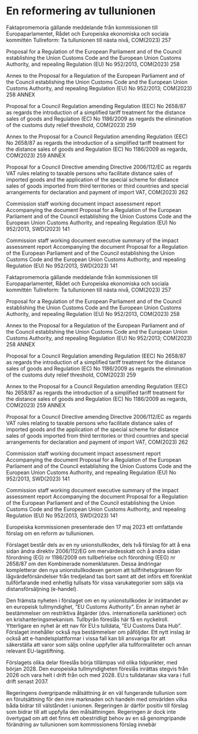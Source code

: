 # En reformering av tullunionen

Faktapromemoria gällande meddelande från kommissionen till
Europaparlamentet, Rådet och Europeiska ekonomiska och sociala kommittén Tullreform: Ta tullunionen till nästa nivå, COM(2023) 257

Proposal for a Regulation of the European Parliament and of the Council establishing the Union Customs Code and the European Union Customs Authority, and repealing Regulation (EU) No 952/2013, COM(2023) 258

Annex to the Proposal for a Regulation of the European Parliament and of the
Council establishing the Union Customs Code and the European Union
Customs Authority, and repealing Regulation (EU) No 952/2013; COM(2023) 258 ANNEX

Proposal for a Council Regulation amending Regulation (EEC) No
2658/87 as regards the introduction of a simplified tariff treatment for the
distance sales of goods and Regulation (EC) No 1186/2009 as regards the
elimination of the customs duty relief threshold, COM(2023) 259

Annex to the Proposal for a Council Regulation amending Regulation (EEC)
No 2658/87 as regards the introduction of a simplified tariff treatment for the
distance sales of goods and Regulation (EC) No 1186/2009 as regards, COM(2023) 259 ANNEX

Proposal for a Council Directive amending Directive 2006/112/EC as
regards VAT rules relating to taxable persons who facilitate distance sales of
imported goods and the application of the special scheme for distance sales of
goods imported from third territories or third countries and special
arrangements for declaration and payment of import VAT, COM(2023) 262

Commission staff working document impact assessment report Accompanying the document Proposal for a Regulation of the European Parliament and of the Council establishing the Union Customs Code and the European Union Customs Authority, and repealing Regulation (EU) No 952/2013, SWD(2023) 141

Commission staff working document executive summary of the impact assessment report Accompanying the document Proposal for a Regulation of the European Parliament and of the Council establishing the Union Customs Code and the European Union Customs Authority, and repealing Regulation (EU) No 952/2013, SWD(2023) 141

Faktapromemoria gällande meddelande från kommissionen till
Europaparlamentet, Rådet och Europeiska ekonomiska och sociala kommittén Tullreform: Ta tullunionen till nästa nivå, COM(2023) 257

Proposal for a Regulation of the European Parliament and of the Council establishing the Union Customs Code and the European Union Customs Authority, and repealing Regulation (EU) No 952/2013, COM(2023) 258

Annex to the Proposal for a Regulation of the European Parliament and of the
Council establishing the Union Customs Code and the European Union
Customs Authority, and repealing Regulation (EU) No 952/2013; COM(2023) 258 ANNEX

Proposal for a Council Regulation amending Regulation (EEC) No
2658/87 as regards the introduction of a simplified tariff treatment for the
distance sales of goods and Regulation (EC) No 1186/2009 as regards the
elimination of the customs duty relief threshold, COM(2023) 259

Annex to the Proposal for a Council Regulation amending Regulation (EEC)
No 2658/87 as regards the introduction of a simplified tariff treatment for the
distance sales of goods and Regulation (EC) No 1186/2009 as regards, COM(2023) 259 ANNEX

Proposal for a Council Directive amending Directive 2006/112/EC as
regards VAT rules relating to taxable persons who facilitate distance sales of
imported goods and the application of the special scheme for distance sales of
goods imported from third territories or third countries and special
arrangements for declaration and payment of import VAT, COM(2023) 262

Commission staff working document impact assessment report Accompanying the document Proposal for a Regulation of the European Parliament and of the Council establishing the Union Customs Code and the European Union Customs Authority, and repealing Regulation (EU) No 952/2013, SWD(2023) 141

Commission staff working document executive summary of the impact assessment report Accompanying the document Proposal for a Regulation of the European Parliament and of the Council establishing the Union Customs Code and the European Union Customs Authority, and repealing Regulation (EU) No 952/2013, SWD(2023) 141

Europeiska kommissionen presenterade den 17 maj 2023 ett omfattande förslag om en reform av tullunionen.

Förslaget består dels av en ny unionstullkodex, dels två förslag för att å ena sidan ändra direktiv 2006/112/EG om mervärdesskatt och å andra sidan förordning (EG) nr 1186/2009 om tullbefrielse och förordning (EEG) nr 2658/87 om den Kombinerade nomenklaturen. Dessa ändringar kompletterar den nya unionstullkodexen genom att tullfrihetsgränsen för lågvärdeförsändelser från tredjeland tas bort samt att det införs ett förenklat tullförfarande med enhetlig tullsats för vissa varukategorier som säljs via distansförsäljning (e-handel).

Den främsta nyheten i förslaget om en ny unionstullkodex är inrättandet av en europeisk tullmyndighet, ”EU Customs Authority”. En annan nyhet är bestämmelser om restriktiva åtgärder (dvs. internationella sanktioner) och en krishanteringsmekanism. Tullbyrån föreslås här få en nyckelroll. Ytterligare en nyhet är ett nav för EU:s tulldata, ”EU Customs Data Hub”. Förslaget innehåller också nya bestämmelser om påföljder.
Ett nytt inslag är också att e-handelsplattformar i vissa fall kan bli ansvariga för att säkerställa att varor som säljs online uppfyller alla tullformaliteter och annan relevant EU-lagstiftning.

Förslagets olika delar föreslås börja tillämpas vid olika tidpunkter, med början 2028. Den europeiska tullmyndigheten föreslås inrättas stegvis från 2026 och vara helt i drift från och med 2028. EU:s tulldatanav ska vara i full drift senast 2037.

Regeringens övergripande målsättning är en väl fungerande tullunion som en förutsättning för den inre marknaden och handeln med omvärlden vilka båda bidrar till välståndet i unionen. Regeringen är därför positiv till förslag som bidrar till att uppfylla den målsättningen. Regeringen är dock inte övertygad om att det finns ett obestridligt behov av en så genomgripande förändring av tullunionen som kommissionens förslag innebär
